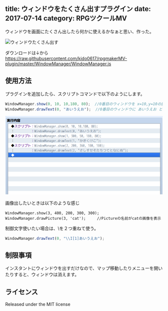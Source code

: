 title: ウィンドウをたくさん出すプラグイン
date: 2017-07-14
category: RPGツクールMV
---

ウィンドウを画面にたくさん出したら何かに使えるかなぁと思い、作った。

![ウィンドウたくさん出す](/img/2017-07-14-window-manager/windowmanager.gif)

ダウンロードは↓から
<https://raw.githubusercontent.com/kido0617/rpgmakerMV-plugin/master/WindowManager/WindowManager.js>

## 使用方法

プラグインを追加したら、スクリプトコマンドで以下のようにします。

```javascript
WindowManager.show(0, 10, 10,180, 80);  //0番目のウィンドウを x=10,y=10の座標で 180の幅、80の高さで表示
WindowManager.drawText(0, "あいうえお");  //0番目のウィンドウに あいうえお と表示
```

![スクリプト例](/img/2017-07-14-window-manager/script.png)

画像出したいときは以下のような感じ
```
WindowManager.show(3, 400, 200, 300, 300);
WindowManager.drawPicture(3, 'cat');     //Pictureの名前がcatの画像を表示
```

制御文字使いたい場合は、\を２つ重ねて使う。
```javascript
WindowManager.drawText(0, "\\I[1]あいうえお"); 
```

## 制限事項

インスタントにウィンドウを出すだけなので、マップ移動したりメニューを開いたりすると、ウィンドウは消えます。

## ライセンス

Released under the MIT license